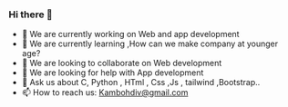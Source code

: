 ### Hi there 👋

- 🔭 We are currently working on Web and app development 
- 🌱 We are currently learning ,How can we make company at younger age?
- 👯 We are  looking to collaborate on Web development 
- 🤔 We are  looking for help with App development
- 💬 Ask us about C, Python , HTml , Css ,Js , tailwind ,Bootstrap..
- 📫 How to reach us: Kambohdiv@gmail.com
